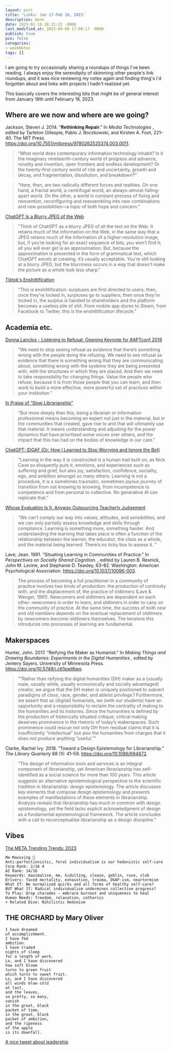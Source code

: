 ```yaml
---
layout: post
title: 'Links: Jan 17-Feb 18, 2023'
description: None
date: 2023-02-18 18:31:22 -0000
last_modified_at: 2023-04-09 17:08:17 -0000
publish: true
pin: false
categories:
- weekNotes
tags: []
---
```

I am going to try occasionally sharing a roundups of things I've been reading. I always enjoy the serendipity of skimming other people's link roundups, and it was nice reviewing my notes again and finding thing's i'd forgotten about and links with projects I hadn't realized yet.

This basically covers the interesting bits that might be of general interest from January 18th until February 18, 2023.

## Where are we now and where are we going?

Jackson, Steven J. 2014. “**Rethinking Repair**.” In _Media Technologies_ , edited by Tarleton Gillespie, Pablo J. Boczkowski, and Kirsten A. Foot, 221–40. The MIT Press. <https://doi.org/10.7551/mitpress/9780262525374.003.0011>.

> “What world does contemporary information technology inhabit? Is it the imaginary nineteenth-century world of progress and advance, novelty and invention, open frontiers and endless development? Or the twenty-first century world of risk and uncertainty, growth and decay, and fragmentation, dissolution, and breakdown?”

> “Here, then, are two radically different forces and realities. On one hand, a fractal world, a centrifugal world, an always-almost-falling-apart world. On the other, a world in constant process of fixing and reinvention, reconfiguring and reassembling into new combinations and new possibilities—a topic of both hope and concern.”

[ChatGPT Is a Blurry JPEG of the Web](https://www.newyorker.com/tech/annals-of-technology/chatgpt-is-a-blurry-jpeg-of-the-web)

> "Think of ChatGPT as a blurry JPEG of all the text on the Web. It retains much of the information on the Web, in the same way that a JPEG retains much of the information of a higher-resolution image, but, if you’re looking for an exact sequence of bits, you won’t find it; all you will ever get is an approximation. But, because the approximation is presented in the form of grammatical text, which ChatGPT excels at creating, it’s usually acceptable. You’re still looking at a blurry JPEG, but the blurriness occurs in a way that doesn’t make the picture as a whole look less sharp."

[Tiktok's Enshittification](https://pluralistic.net/2023/01/21/potemkin-ai/)

> "This is enshittification: surpluses are first directed to users; then, once they're locked in, surpluses go to suppliers; then once _they're_ locked in, the surplus is handed to shareholders and the platform becomes a useless pile of shit. From mobile app stores to Steam, from Facebook to Twitter, this is the enshittification lifecycle."

## Academia etc.

[Donna Lanclos - Listening to Refusal: Opening Keynote for #APTconf 2019](https://www.donnalanclos.com/listening-to-refusal-opening-keynote-for-aptconf-2019/)

> "We need to stop seeing refusal as evidence that there’s something wrong with the people doing the refusing. We need to see refusal as evidence that there is something wrong that they are communicating about, something wrong with the systems they are being presented with, with the structures in which they are placed. And then we need to take responsibility for changing things. Value the people who refuse, because it is from those people that you can learn, and then work to build a more effective, more powerful set of practices within your institution."

[In Praise of “Slow Librarianship”](https://nick-poole.medium.com/in-praise-of-slow-librarianship-93eedfc83df6)

> "But more deeply than this, being a librarian or information professional means becoming an expert not just in the material, but in the communities that created, gave rise to and that will ultimately use that material. It means understanding and adjusting for the power dynamics that have prioritised some voices over others, and the impact that this has had on the bodies of knowledge in our care."

[ChatGPT: IDGAF (Or: How I Learned to Stop Worrying and Ignore the Bot)](https://peterbryant.smegradio.com/chatgpt-idgaf-or-how-i-learned-to-stop-worrying-and-ignore-the-bot/)

> "Learning in the way it is constructed is a human trait built on, as Nick Cave so eloquently puts it, emotions, and experiences such as suffering and grief, but also joy, satisfaction, confidence, sociality, ego, and ambition amongst so many others. Learning is not a procedure, it is a sometimes traumatic, sometimes joyous journey of transition from not knowing to knowing, from incompetence to competence and from personal to collective. No generative AI can replicate that."

[Whose Evaluation Is It, Anyway Outsourcing Teacherly Judgement](https://digitaldetox.trubox.ca/whose-evaluation-is-it-anyway-outsourcing-teacherly-judgement/)

> "We can’t comply our way into values, attitudes, and sensibilities, and we can only partially assess knowledge and skills through compliance. Learning is something more, something harder. And understanding the learning that takes place is often a function of the relationship between the learner, the educator, the class as a whole, and the material being learned. There’s no ticky box to assess it. "

Lave, Jean. 1991. “Situating Learning in Communities of Practice.” In _Perspectives on Socially Shared Cognition._ , edited by Lauren B. Resnick, John M. Levine, and Stephanie D. Teasley, 63–82. Washington: American Psychological Association. <https://doi.org/10.1037/10096-003>.

> The process of becoming a full practitioner in a community of practice involves two kinds of production: the production of continuity with, and the displacement of, the practice of oldtimers (Lave & Wenger, 1991). Newcomers and oldtimers are dependent on each other: newcomers in order to learn, and oldtimers in order to cany on the community of practice. At the same time, the success of both new and old members depends on the eventual replacement of oldtimers by newcomers-become-oldtimers themselves. The tensions this introduces into processes of learning are fundamental.

## Makerspaces

Hunter, John. 2017. “Reifying the Maker as Humanist.” In _Making Things and Drawing Boundaries: Experiments in the Digital Humanities_ , edited by Jentery Sayers. University of Minnesota Press. <https://doi.org/10.5749/j.ctt1pwt6wq>.

> "“Rather than reifying the digital humanities (DH) maker as a (usually male, usually white, usually economically and socially advantaged) creator, we argue that the DH maker is uniquely positioned to subvert paradigms of class, race, gender, and ableist privilege.1 Furthermore, we assert that as (digital) humanists, we (with our students) have an opportunity and a responsibility to reclaim the centrality of making to the humanities and its histories. Since the humanities is defined by the production of historically situated critique, critical making deserves prominence in the rhetoric of today’s makerspaces. Such prominence could rescue not only DH from residual claims that it is insufficiently “intellectual” but also the humanities from charges that it does not produce anything “useful.”"

Clarke, Rachel Ivy. 2018. “Toward a Design Epistemology for Librarianship.” _The Library Quarterly_ 88 (1): 41–59. <https://doi.org/10.1086/694872>.

> "The design of information tools and services is an integral component of librarianship, yet American librarianship has self-identiﬁed as a social science for more than 100 years. This article suggests an alternative epistemological perspective to the scientiﬁc tradition in librarianship: design epistemology. The article discusses key elements that compose design epistemology and presents examples of manifestations of these elements in librarianship. Analysis reveals that librarianship has much in common with design epistemology, yet the ﬁeld lacks explicit acknowledgment of design as a fundamental epistemological framework. The article concludes with a call to reconceptualize librarianship as a design discipline."

## Vibes

[The META Trending Trends: 2023](https://zine.kleinkleinklein.com/p/meta-trends-2023)
  
  
    Me-Maxxxing 🎉
    Anti-perfectionistic, feral individualism is our hedonistic self-care
    Corp Rank: 2/16 4
    AI Rank: 14/16
    Keywords: maximalism, me, kidulting, sleaze, goblin, rave, slob
    Drivers: faced mortality, exhaustion, trauma, DGAF-ism, neartermism
    What If: We normalized quirks and all forms of healthy self-care?
    BUT What If: Radical individualism undermines collective progress?
    To Play: Drop charades — embrace burnout and uniqueness to heal
    Human Needs: freedom, relaxation, catharsis
    + Related Dive: Nihilistic Hedonism
  

## THE ORCHARD by Mary Oliver
  
  
    I have dreamed
    of accomplishment.
    I have fed
    ambition.
    I have traded 
    nights of sleep
    for a length of work.
    Lo, and I have discovered 
    how soft bloom
    turns to green fruit 
    which turns to sweet fruit.
    Lo, and I have discovered
    all winds blow cold 
    at last, 
    and the leaves,
    so pretty, so many, 
    vanish
    in the great, black
    packet of time, 
    in the great, black 
    packet of ambition,
    and the ripeness
    of the apple
    is its downfall.
  

[A nice tweet about leadership](https://twitter.com/LoreKeating/status/1615374462978760704)
